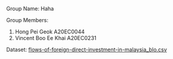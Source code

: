 Group Name: Haha

Group Members:
1. Hong Pei Geok A20EC0044
2. Vincent Boo Ee Khai A20EC0231

Dataset:
[flows-of-foreign-direct-investment-in-malaysia_blo.csv](https://github.com/drshahizan/Python_EDA/files/10308791/flows-of-foreign-direct-investment-in-malaysia_blo.csv)
